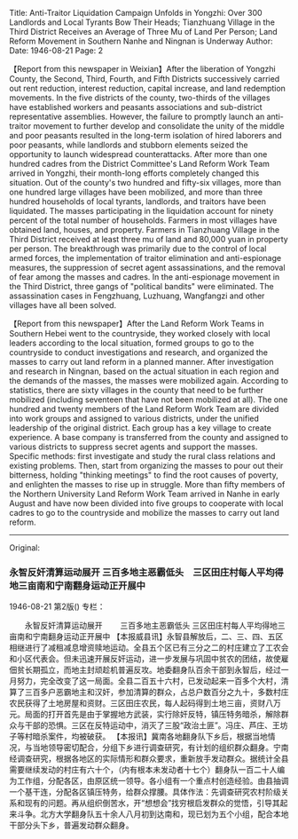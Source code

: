Title: Anti-Traitor Liquidation Campaign Unfolds in Yongzhi: Over 300 Landlords and Local Tyrants Bow Their Heads; Tianzhuang Village in the Third District Receives an Average of Three Mu of Land Per Person; Land Reform Movement in Southern Nanhe and Ningnan is Underway
Author:
Date: 1946-08-21
Page: 2

【Report from this newspaper in Weixian】After the liberation of Yongzhi County, the Second, Third, Fourth, and Fifth Districts successively carried out rent reduction, interest reduction, capital increase, and land redemption movements. In the five districts of the county, two-thirds of the villages have established workers and peasants associations and sub-district representative assemblies. However, the failure to promptly launch an anti-traitor movement to further develop and consolidate the unity of the middle and poor peasants resulted in the long-term isolation of hired laborers and poor peasants, while landlords and stubborn elements seized the opportunity to launch widespread counterattacks. After more than one hundred cadres from the District Committee's Land Reform Work Team arrived in Yongzhi, their month-long efforts completely changed this situation. Out of the county's two hundred and fifty-six villages, more than one hundred large villages have been mobilized, and more than three hundred households of local tyrants, landlords, and traitors have been liquidated. The masses participating in the liquidation account for ninety percent of the total number of households. Farmers in most villages have obtained land, houses, and property. Farmers in Tianzhuang Village in the Third District received at least three mu of land and 80,000 yuan in property per person. The breakthrough was primarily due to the control of local armed forces, the implementation of traitor elimination and anti-espionage measures, the suppression of secret agent assassinations, and the removal of fear among the masses and cadres. In the anti-espionage movement in the Third District, three gangs of "political bandits" were eliminated. The assassination cases in Fengzhuang, Luzhuang, Wangfangzi and other villages have all been solved.

【Report from this newspaper】After the Land Reform Work Teams in Southern Hebei went to the countryside, they worked closely with local leaders according to the local situation, formed groups to go to the countryside to conduct investigations and research, and organized the masses to carry out land reform in a planned manner. After investigation and research in Ningnan, based on the actual situation in each region and the demands of the masses, the masses were mobilized again. According to statistics, there are sixty villages in the county that need to be further mobilized (including seventeen that have not been mobilized at all). The one hundred and twenty members of the Land Reform Work Team are divided into work groups and assigned to various districts, under the unified leadership of the original district. Each group has a key village to create experience. A base company is transferred from the county and assigned to various districts to suppress secret agents and support the masses. Specific methods: first investigate and study the rural class relations and existing problems. Then, start from organizing the masses to pour out their bitterness, holding "thinking meetings" to find the root causes of poverty, and enlighten the masses to rise up in struggle. More than fifty members of the Northern University Land Reform Work Team arrived in Nanhe in early August and have now been divided into five groups to cooperate with local cadres to go to the countryside and mobilize the masses to carry out land reform.



<hr /> 

Original: 


### 永智反奸清算运动展开  三百多地主恶霸低头　三区田庄村每人平均得地三亩南和宁南翻身运动正开展中

1946-08-21
第2版()
专栏：

　　永智反奸清算运动展开
　　三百多地主恶霸低头
    三区田庄村每人平均得地三亩南和宁南翻身运动正开展中
    【本报威县讯】永智县解放后，二、三、四、五区相继进行了减租减息增资赎地运动。全县五个区已有三分之二的村庄建立了工农会和小区代表会。但未迅速开展反奸运动，进一步发展与巩固中贫农的团结，故使雇佃贫长期孤立，而地主封顽趁机普遍反攻。地委翻身队百余干部到永智后，经过一月努力，完全改变了这一局面。全县二百五十六村，已发动起来一百多个大村，清算了三百多户恶霸地主和汉奸，参加清算的群众，占总户数百分之九十，多数村庄农民获得了土地房屋和资财。三区田庄农民，每人起码得到土地三亩，资财八万元。局面的打开首先是由于掌握地方武装，实行除奸反特，镇压特务暗杀，解除群众与干部的恐惧。三区在反特运动中，消灭了三股“政治土匪”。冯庄、芦庄、王坊子等村暗杀案件，均被破获。
    【本报讯】冀南各地翻身队下乡后，根据当地情况，与当地领导密切配合，分组下乡进行调查研究，有计划的组织群众翻身。宁南经调查研究，根据各地区的实际情形和群众要求，重新放手发动群众。据统计全县需要继续发动的村庄有六十个，（内有根本未发动者十七个）翻身队一百二十人编为工作组，分配各区，由原区统一领导。各小组有一个重点村创造经验。由县抽调一个基干连，分配各区镇压特务，给群众撑腰。具体作法：先调查研究农村阶级关系和现有的问题。再从组织倒苦水，开“想想会”找穷根启发群众的觉悟，引导其起来斗争。北方大学翻身队五十余人八月初到达南和，现已划为五个小组，配合本地干部分头下乡，普遍发动群众翻身。
